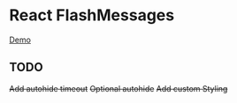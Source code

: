 # React FlashMessages

[Demo](https://vibrant-brattain-f53f97.netlify.com/)

## TODO

~~Add autohide timeout~~
~~Optional autohide~~
~~Add custom Styling~~